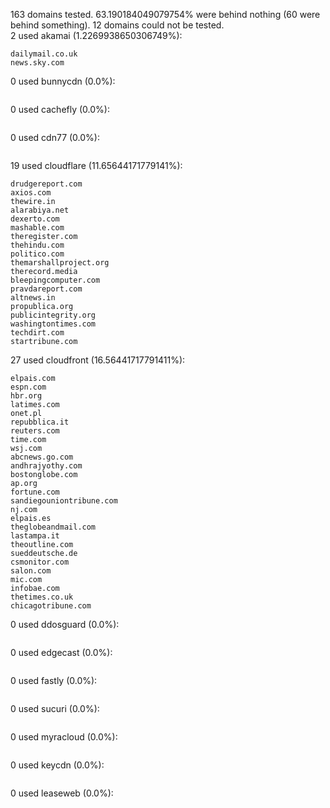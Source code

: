 163 domains tested. 63.190184049079754% were behind nothing (60 were behind something). 12 domains could not be tested.<br>
2 used akamai (1.2269938650306749%):
```
dailymail.co.uk
news.sky.com
```

0 used bunnycdn (0.0%):
```

```

0 used cachefly (0.0%):
```

```

0 used cdn77 (0.0%):
```

```

19 used cloudflare (11.65644171779141%):
```
drudgereport.com
axios.com
thewire.in
alarabiya.net
dexerto.com
mashable.com
theregister.com
thehindu.com
politico.com
themarshallproject.org
therecord.media
bleepingcomputer.com
pravdareport.com
altnews.in
propublica.org
publicintegrity.org
washingtontimes.com
techdirt.com
startribune.com
```

27 used cloudfront (16.56441717791411%):
```
elpais.com
espn.com
hbr.org
latimes.com
onet.pl
repubblica.it
reuters.com
time.com
wsj.com
abcnews.go.com
andhrajyothy.com
bostonglobe.com
ap.org
fortune.com
sandiegouniontribune.com
nj.com
elpais.es
theglobeandmail.com
lastampa.it
theoutline.com
sueddeutsche.de
csmonitor.com
salon.com
mic.com
infobae.com
thetimes.co.uk
chicagotribune.com
```

0 used ddosguard (0.0%):
```

```

0 used edgecast (0.0%):
```

```

0 used fastly (0.0%):
```

```

0 used sucuri (0.0%):
```

```

0 used myracloud (0.0%):
```

```

0 used keycdn (0.0%):
```

```

0 used leaseweb (0.0%):
```

```
